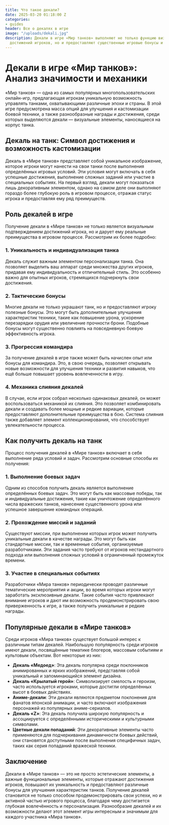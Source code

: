 ```yaml
---
title: Что такое декали?
date: 2025-03-20 01:18:00 Z
categories:
- guides
header: Все о декалях в игре
image: "/uploads/dekali.jpg"
description: Декали в игре «Мир танков» выполняют не только функцию визуального отображения
  достижений игроков, но и предоставляют существенные игровые бонусы и преимущества.
---
```


# Декали в игре «Мир танков»: Анализ значимости и механики

«Мир танков» — одна из самых популярных многопользовательских онлайн-игр, предлагающая игрокам уникальную возможность управлять танками, охватывающими различные эпохи и страны. В этой игре предусмотрена масса опций для улучшения и кастомизации боевой техники, а также разнообразные награды и достижения, среди которых выделяются декали — визуальные элементы, наносящиеся на корпус танка.

## Декаль на танк: Символ достижения и возможность кастомизации

Декаль в «Мире танков» представляет собой уникальное изображение, которое игроки могут нанести на свои танки после выполнения определённых игровых условий. Эти условия могут включать в себя успешные достижения, выполнение сложных заданий или участие в специальных событиях. На первый взгляд, декали могут показаться лишь декоративным элементом, однако на самом деле они выполняют гораздо более глубокую роль в игровом процессе, отражая статус игрока и предоставляя ему ряд преимуществ.

## Роль декалей в игре

Получение декали в «Мире танков» не только является визуальным подтверждением достижений игрока, но и дарует ему реальные преимущества в игровом процессе. Рассмотрим их более подробно:

### 1. Уникальность и индивидуализация танка

Декаль служит важным элементом персонализации танка. Она позволяет выделить ваш аппарат среди множества других игроков, придавая ему индивидуальность и отличительный стиль. Это особенно важно для опытных игроков, стремящихся подчеркнуть свои достижения.

### 2. Тактические бонусы

Многие декали не только украшают танк, но и предоставляют игроку полезные бонусы. Это могут быть дополнительные улучшения характеристик техники, такие как повышение урона, ускорение перезарядки орудия или увеличение прочности брони. Подобные бонусы могут существенно повлиять на повседневную боевую эффективность игрока.

### 3. Прогрессия командира

За получение декалей в игре также может быть начислен опыт или бонусы для командира. Это, в свою очередь, позволяет открывать новые возможности для улучшения техники и развития навыков, что ещё больше повышает уровень вовлеченности в игру.

### 4. Механика слияния декалей

В случае, если игрок собрал несколько одинаковых декалей, он может воспользоваться механикой их слияния. Это позволяет комбинировать декали и создавать более мощные и редкие вариации, которые предоставляют дополнительные преимущества в бою. Система слияния также добавляет элемент коллекционирования, что способствует увлекательности процесса.

## Как получить декаль на танк

Процесс получения декалей в «Мире танков» включает в себя выполнение ряда условий и задач. Рассмотрим основные способы их получения:

### 1. Выполнение боевых задач

Одним из способов получить декаль является выполнение определённых боевых задач. Это могут быть как массовые победы, так и индивидуальные достижения, такие как уничтожение определённого числа вражеских танков, нанесение существенного урона или успешное завершение командных операций.

### 2. Прохождение миссий и заданий

Существуют миссии, при выполнении которых игрок может получить уникальные декали в качестве награды. Это могут быть как стандартные миссии, так и временные события, организуемые разработчиками. Эти задания часто требуют от игроков нестандартного подхода или выполнения сложных условий в ограниченный промежуток времени.

### 3. Участие в специальных событиях

Разработчики «Мира танков» периодически проводят различные тематические мероприятия и акции, во время которых игроки могут заработать эксклюзивные декали. Такие события часто привлекают внимание игроков и дают им возможность продемонстрировать свою приверженность к игре, а также получить уникальные и редкие награды.

## Популярные декали в «Мире танков»

Среди игроков «Мира танков» существует большой интерес к различным типам декалей. Наибольшую популярность среди игроков имеют декали, посвящённые тематике блогеров, массовым событиям и культовым объектам. Вот некоторые из них:

- **Декаль «Медоед»**: Эта декаль популярна среди поклонников анимированных и ярких изображений, представляя собой уникальный и запоминающийся элемент дизайна.
- **Декаль «Крылатый герой»**: Символизирует смелость и героизм, часто используется игроками, которые достигли определённых высот в боевых действиях.
- **Аниме-декали**: Эти декали являются предметом поклонения для фанатов японской анимации, и часто включают изображения персонажей из популярных аниме-сериалов.
- **Декаль «Z»**: Эта декаль получила широкую популярность и ассоциируется с определёнными историческими и культурными символами.
- **Цветные декали попаданий**: Эти декоративные элементы часто применяются для подчеркивания динамичности боевых действий, они становятся доступными после выполнения специфичных задач, таких как серия попаданий вражеской техники.

## Заключение

Декали в «Мире танков» — это не просто эстетические элементы, а важные функциональные элементы, которые отражают достижения игроков, повышают их уникальность и предоставляют различные бонусы для улучшения характеристик танков. Получение декалей становится не только способом продемонстрировать свои успехи, но и активной частью игрового процесса, благодаря чему достигается глубокая вовлечённость и персонализация. Разнообразие декалей и их возможности делают этот элемент игры интересным и значимым для каждого участника «Мира танков».